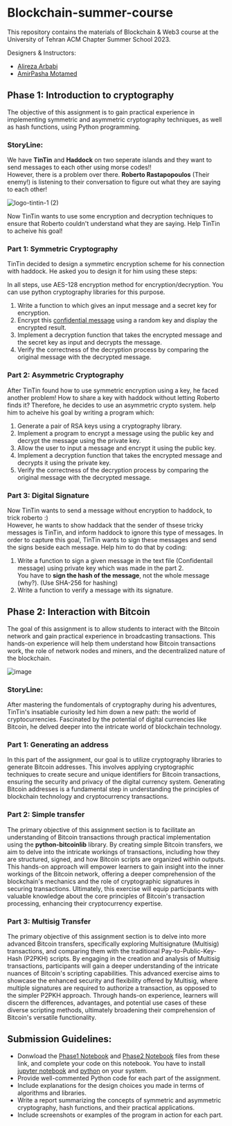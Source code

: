 # Blockchain-summer-course
This repository contains the materials of Blockchain &amp; Web3 course at the University of Tehran ACM Chapter Summer School 2023.

Designers & Instructors:    
* [Alireza Arbabi](https://github.com/Alireza-Zwolf)       
* [AmirPasha Motamed](https://github.com/aamirpashaa)     
     

## Phase 1: Introduction to cryptography
The objective of this assignment is to gain practical experience in implementing symmetric and asymmetric cryptography techniques, as well as hash functions, using Python programming.      

     
### StoryLine:
We have **TinTin** and **Haddock** on two seperate islands and they want to send messages to each other using morse codes!!   
However, there is a problem over there. **Roberto Rastapopoulos** (Their enemy!) is listening to their conversation to figure out what they are saying to each other!

![logo-tintin-1 (2)](https://github.com/UT-ACM-Student-Chapter/Blockchain-summer-course/assets/88896798/17b925b5-5fdf-4992-a927-2109663e1180)

Now TinTin wants to use some encryption and decryption techniques to ensure that Roberto couldn't understand what they are saying. Help TinTin to acheive his goal! 


### Part 1: Symmetric Cryptography
TinTin decided to design a symmetirc encryption scheme for his connection with haddock. He asked you to design it for him using these steps:     

In all steps, use AES-128 encryption method for encryption/decryption. You can use python cryptography libraries for this purpose.    
1. Write a function to which gives an input message and a secret key for encryption.     
2. Encrypt this [confidential message](https://github.com/UT-ACM-Student-Chapter/Blockchain-summer-course/blob/main/CA1/Confidential-Message.txt) using a random key and display the encrypted result.     
3. Implement a decryption function that takes the encrypted message and the secret key as input and decrypts the message.     
4. Verify the correctness of the decryption process by comparing the original message with the decrypted message.


### Part 2: Asymmetric Cryptography
After TinTin found how to use symmetric encryption using a key, he faced another problem! How to share a key with haddock without letting Roberto finds it? Therefore, he decides to use an asymmetric crypto system. help him to acheive his goal by writing a program which:   

1. Generate a pair of RSA keys using a cryptography library.
2. Implement a program to encrypt a message using the public key and decrypt the message using the private key.
3. Allow the user to input a message and encrypt it using the public key.
4. Implement a decryption function that takes the encrypted message and decrypts it using the private key.
5. Verify the correctness of the decryption process by comparing the original message with the decrypted message.

### Part 3: Digital Signature
Now TinTin wants to send a message without encryption to haddock, to trick roberto :)    
However, he wants to show haddack that the sender of thsese tricky messages is TinTin, and inform haddock to ignore this type of messages. In order to capture this goal, TinTin wants to sign these messages and send the signs beside each message. Help him to do that by coding:     

1. Write a function to sign a given message in the text file (Confidentail message) using private key which was made in the part 2.     
   You have to **sign the hash of the message**, not the whole message (why?). (Use SHA-256 for hashing)
2. Write a function to verify a message with its signature.

## Phase 2: Interaction with Bitcoin
The goal of this assignment is to allow students to interact with the Bitcoin network and gain practical experience in broadcasting transactions. This hands-on experience will help them understand how Bitcoin transactions work, the role of network nodes and miners, and the decentralized nature of the blockchain.

![image](https://github.com/UT-ACM-Student-Chapter/Blockchain-SoC-Projects/assets/88896798/26f0e560-1c5a-4d06-aba4-5ce4fe2996e2)


### StoryLine:
After mastering the fundomentals of cryptography during his adventures, TinTin's insatiable curiosity led him down a new path: the world of cryptocurrencies. Fascinated by the potential of digital currencies like Bitcoin, he delved deeper into the intricate world of blockchain technology.

### Part 1: Generating an address
In this part of the assignment, our goal is to utilize cryptography libraries to generate Bitcoin addresses. This involves applying cryptographic techniques to create secure and unique identifiers for Bitcoin transactions, ensuring the security and privacy of the digital currency system. Generating Bitcoin addresses is a fundamental step in understanding the principles of blockchain technology and cryptocurrency transactions.

### Part 2: Simple transfer
The primary objective of this assignment section is to facilitate an understanding of Bitcoin transactions through practical implementation using the <strong>python-bitcoinlib</strong> library. By creating simple Bitcoin transfers, we aim to delve into the intricate workings of transactions, including how they are structured, signed, and how Bitcoin scripts are organized within outputs. This hands-on approach will empower learners to gain insight into the inner workings of the Bitcoin network, offering a deeper comprehension of the blockchain's mechanics and the role of cryptographic signatures in securing transactions. Ultimately, this exercise will equip participants with valuable knowledge about the core principles of Bitcoin's transaction processing, enhancing their cryptocurrency expertise.

### Part 3: Multisig Transfer
The primary objective of this assignment section is to delve into more advanced Bitcoin transfers, specifically exploring Multisignature (Multisig) transactions, and comparing them with the traditional Pay-to-Public-Key-Hash (P2PKH) scripts. By engaging in the creation and analysis of Multisig transactions, participants will gain a deeper understanding of the intricate nuances of Bitcoin's scripting capabilities. This advanced exercise aims to showcase the enhanced security and flexibility offered by Multisig, where multiple signatures are required to authorize a transaction, as opposed to the simpler P2PKH approach. Through hands-on experience, learners will discern the differences, advantages, and potential use cases of these diverse scripting methods, ultimately broadening their comprehension of Bitcoin's versatile functionality.


## Submission Guidelines:
- Donwload the [Phase1 Notebook](https://github.com/UT-ACM-Student-Chapter/Blockchain-summer-course/blob/main/CA1/CryptoGraphy-CA.ipynb) and [Phase2 Notebook](https://github.com/aamirpashaa/Blockchain-summer-course/blob/main/CA2/Bitcoin-CA.ipynb) files from these link, and complete your code on this notebook. You have to install [jupyter notebook](https://jupyter.org/install) and [python](https://www.python.org/downloads/) on your system.     
- Provide well-commented Python code for each part of the assignment.
- Include explanations for the design choices you made in terms of algorithms and libraries.
- Write a report summarizing the concepts of symmetric and asymmetric cryptography, hash functions, and their practical applications.
- Include screenshots or examples of the program in action for each part.
